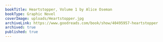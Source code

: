 ```yaml
---
bookTitle: Heartstopper, Volume 1 by Alice Oseman
bookType: Graphic Novel
coverImage: uploads/Heartstopper.jpg
archiveLink: https://www.goodreads.com/book/show/40495957-heartstopper
archived: true
published: true
---
```

